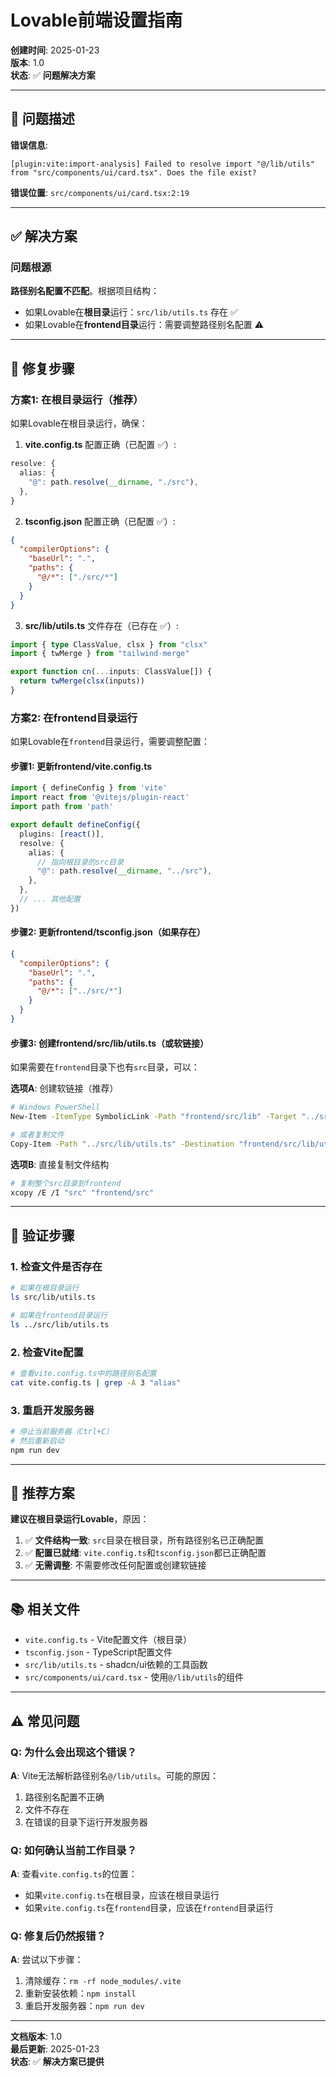 # Lovable前端设置指南

**创建时间**: 2025-01-23  
**版本**: 1.0  
**状态**: ✅ **问题解决方案**

---

## 🔴 问题描述

**错误信息**:
```
[plugin:vite:import-analysis] Failed to resolve import "@/lib/utils" from "src/components/ui/card.tsx". Does the file exist?
```

**错误位置**: `src/components/ui/card.tsx:2:19`

---

## ✅ 解决方案

### 问题根源

**路径别名配置不匹配**。根据项目结构：
- 如果Lovable在**根目录**运行：`src/lib/utils.ts` 存在 ✅
- 如果Lovable在**frontend目录**运行：需要调整路径别名配置 ⚠️

---

## 🔧 修复步骤

### 方案1: 在根目录运行（推荐）

如果Lovable在根目录运行，确保：

1. **vite.config.ts** 配置正确（已配置 ✅）:
```typescript
resolve: {
  alias: {
    "@": path.resolve(__dirname, "./src"),
  },
}
```

2. **tsconfig.json** 配置正确（已配置 ✅）:
```json
{
  "compilerOptions": {
    "baseUrl": ".",
    "paths": {
      "@/*": ["./src/*"]
    }
  }
}
```

3. **src/lib/utils.ts** 文件存在（已存在 ✅）:
```typescript
import { type ClassValue, clsx } from "clsx"
import { twMerge } from "tailwind-merge"

export function cn(...inputs: ClassValue[]) {
  return twMerge(clsx(inputs))
}
```

### 方案2: 在frontend目录运行

如果Lovable在`frontend`目录运行，需要调整配置：

#### 步骤1: 更新frontend/vite.config.ts

```typescript
import { defineConfig } from 'vite'
import react from '@vitejs/plugin-react'
import path from 'path'

export default defineConfig({
  plugins: [react()],
  resolve: {
    alias: {
      // 指向根目录的src目录
      "@": path.resolve(__dirname, "../src"),
    },
  },
  // ... 其他配置
})
```

#### 步骤2: 更新frontend/tsconfig.json（如果存在）

```json
{
  "compilerOptions": {
    "baseUrl": ".",
    "paths": {
      "@/*": ["../src/*"]
    }
  }
}
```

#### 步骤3: 创建frontend/src/lib/utils.ts（或软链接）

如果需要在`frontend`目录下也有`src`目录，可以：

**选项A**: 创建软链接（推荐）
```bash
# Windows PowerShell
New-Item -ItemType SymbolicLink -Path "frontend/src/lib" -Target "../src/lib"

# 或者复制文件
Copy-Item -Path "../src/lib/utils.ts" -Destination "frontend/src/lib/utils.ts"
```

**选项B**: 直接复制文件结构
```bash
# 复制整个src目录到frontend
xcopy /E /I "src" "frontend/src"
```

---

## 📝 验证步骤

### 1. 检查文件是否存在

```bash
# 如果在根目录运行
ls src/lib/utils.ts

# 如果在frontend目录运行
ls ../src/lib/utils.ts
```

### 2. 检查Vite配置

```bash
# 查看vite.config.ts中的路径别名配置
cat vite.config.ts | grep -A 3 "alias"
```

### 3. 重启开发服务器

```bash
# 停止当前服务器（Ctrl+C）
# 然后重新启动
npm run dev
```

---

## 🎯 推荐方案

**建议在根目录运行Lovable**，原因：

1. ✅ **文件结构一致**: `src`目录在根目录，所有路径别名已正确配置
2. ✅ **配置已就绪**: `vite.config.ts`和`tsconfig.json`都已正确配置
3. ✅ **无需调整**: 不需要修改任何配置或创建软链接

---

## 📚 相关文件

- `vite.config.ts` - Vite配置文件（根目录）
- `tsconfig.json` - TypeScript配置文件
- `src/lib/utils.ts` - shadcn/ui依赖的工具函数
- `src/components/ui/card.tsx` - 使用`@/lib/utils`的组件

---

## ⚠️ 常见问题

### Q: 为什么会出现这个错误？

**A**: Vite无法解析路径别名`@/lib/utils`。可能的原因：
1. 路径别名配置不正确
2. 文件不存在
3. 在错误的目录下运行开发服务器

### Q: 如何确认当前工作目录？

**A**: 查看`vite.config.ts`的位置：
- 如果`vite.config.ts`在根目录，应该在根目录运行
- 如果`vite.config.ts`在`frontend`目录，应该在`frontend`目录运行

### Q: 修复后仍然报错？

**A**: 尝试以下步骤：
1. 清除缓存：`rm -rf node_modules/.vite`
2. 重新安装依赖：`npm install`
3. 重启开发服务器：`npm run dev`

---

**文档版本**: 1.0  
**最后更新**: 2025-01-23  
**状态**: ✅ **解决方案已提供**

